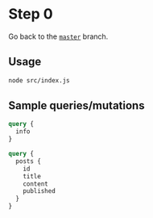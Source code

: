 # Step 0

Go back to the [`master`](https://github.com/nikolasburk/graphqlday-workshop) branch.

## Usage

```bash
node src/index.js
```

## Sample queries/mutations

```graphql
query {
  info
}
```

```graphql
query {
  posts {
    id
    title
    content
    published
  }
}
```